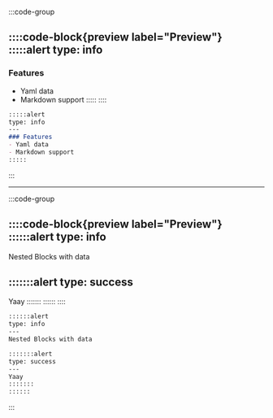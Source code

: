 :::code-group

::::code-block{preview label="Preview"}
:::::alert
type: info
---
### Features
- Yaml data
- Markdown support
:::::
::::

```md [Code]
:::::alert
type: info
---
### Features
- Yaml data
- Markdown support
:::::
```
:::

---

:::code-group

::::code-block{preview label="Preview"}
::::::alert
type: info
---
Nested Blocks with data

:::::::alert
type: success
---
Yaay
:::::::
::::::
::::

```md [Code]
::::::alert
type: info
---
Nested Blocks with data

:::::::alert
type: success
---
Yaay
:::::::
::::::
```

:::
